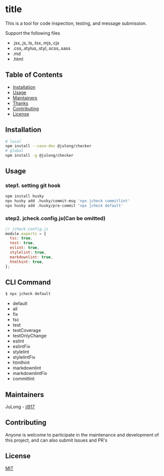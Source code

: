 # title

This is a tool for code inspection, testing, and message submission.

Support the following files

- .jsx,.js,.ts,.tsx,.mjs,.cjs
- .css,.stylus,.styl,.scss,.sass
- .md
- .html



## Table of Contents

- [Installation](#installation)
- [Usage](#usage)
- [Maintainers](#maintainers)
- [Thanks](#thanks)
- [Contributing](#contributing)
- [License](#license)



## Installation

```sh
# local
npm install --save-dev @julong/checker
# global
npm install -g @julong/checker
```



## Usage

### step1. setting git hook

```sh
npm install husky
npx husky add .husky/commit-msg 'npx jcheck commitlint'
npx husky add .husky/pre-commit 'npx jcheck default'
```



### step2. jcheck.config.js(Can be omitted)

```js
// jcheck.config.js
module.exports = {
  tsc: true,
  test: true,
  eslint: true,
  stylelint: true,
  markdownlint: true,
  htmlhint: true,
};
```



## CLI Command

```sh
$ npx jcheck default
```

- default
- all
- fix
- tsc
- test
- testCoverage
- testOnlyChange
- eslint
- eslintFix
- stylelint
- stylelintFix
- htmlhint
- markdownlint
- markdownlintFix
- commitlint



## Maintainers

JuLong - [jl917](https://github.com/jl917)



## Contributing

Anyone is welcome to participate in the maintenance and development of this project, and can also submit Issues and PR's



## License

[MIT](https://github.com/jl917/jchecker/blob/master/LICENSE)
